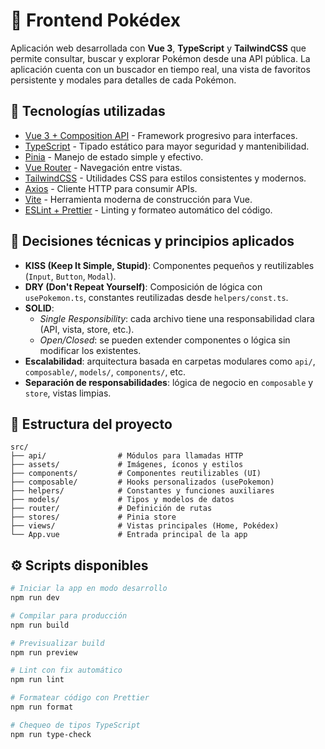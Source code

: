 # 🧪 Frontend Pokédex

Aplicación web desarrollada con **Vue 3**, **TypeScript** y **TailwindCSS** que permite consultar, buscar y explorar Pokémon desde una API pública. La aplicación cuenta con un buscador en tiempo real, una vista de favoritos persistente y modales para detalles de cada Pokémon.

## 🚀 Tecnologías utilizadas

- [Vue 3 + Composition API](https://vuejs.org/) - Framework progresivo para interfaces.
- [TypeScript](https://www.typescriptlang.org/) - Tipado estático para mayor seguridad y mantenibilidad.
- [Pinia](https://pinia.vuejs.org/) - Manejo de estado simple y efectivo.
- [Vue Router](https://router.vuejs.org/) - Navegación entre vistas.
- [TailwindCSS](https://tailwindcss.com/) - Utilidades CSS para estilos consistentes y modernos.
- [Axios](https://axios-http.com/) - Cliente HTTP para consumir APIs.
- [Vite](https://vitejs.dev/) - Herramienta moderna de construcción para Vue.
- [ESLint + Prettier](https://eslint.org/) - Linting y formateo automático del código.

## 🧠 Decisiones técnicas y principios aplicados

- **KISS (Keep It Simple, Stupid)**: Componentes pequeños y reutilizables (`Input`, `Button`, `Modal`).
- **DRY (Don't Repeat Yourself)**: Composición de lógica con `usePokemon.ts`, constantes reutilizadas desde `helpers/const.ts`.
- **SOLID**:
  - _Single Responsibility_: cada archivo tiene una responsabilidad clara (API, vista, store, etc.).
  - _Open/Closed_: se pueden extender componentes o lógica sin modificar los existentes.
- **Escalabilidad**: arquitectura basada en carpetas modulares como `api/`, `composable/`, `models/`, `components/`, etc.
- **Separación de responsabilidades**: lógica de negocio en `composable` y `store`, vistas limpias.

## 📁 Estructura del proyecto

```
src/
├── api/                # Módulos para llamadas HTTP
├── assets/             # Imágenes, íconos y estilos
├── components/         # Componentes reutilizables (UI)
├── composable/         # Hooks personalizados (usePokemon)
├── helpers/            # Constantes y funciones auxiliares
├── models/             # Tipos y modelos de datos
├── router/             # Definición de rutas
├── stores/             # Pinia store
├── views/              # Vistas principales (Home, Pokédex)
└── App.vue             # Entrada principal de la app
```

## ⚙️ Scripts disponibles

```bash
# Iniciar la app en modo desarrollo
npm run dev

# Compilar para producción
npm run build

# Previsualizar build
npm run preview

# Lint con fix automático
npm run lint

# Formatear código con Prettier
npm run format

# Chequeo de tipos TypeScript
npm run type-check
```
